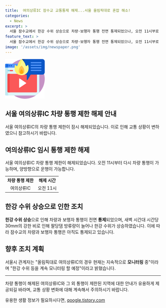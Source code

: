 ```yaml
---
title:  여의상류IC 잠수교 교통통제 해제...서울 올림픽대로 혼잡 해소!
categories:
  - News
excerpt: >
  서울 잠수교에서 한강 수위 상승으로 차량·보행자 통행 전면 통제되었으나, 오전 11시부로 여의상류IC 차량 통행이 재개됐다. 올림픽대로 여의상류IC 차량 통행 제한 해제는 집중호우로 인한 수위 상승 조치였으며, 잠수교에서의 통행은 계속 중. 팔당댐 방류량 늘어나 수위 상승으로 인한 조치이며, 시는 계속 모니터링할 예정.
feature_text: >
  서울 잠수교에서 한강 수위 상승으로 차량·보행자 통행 전면 통제되었으나, 오전 11시부로 여의상류IC 차량 통행이 재개됐다. 올림픽대로 여의상류IC 차량 통행 제한 해제는 집중호우로 인한 수위 상승 조치였으며, 잠수교에서의 통행은 계속 중. 팔당댐 방류량 늘어나 수위 상승으로 인한 조치이며, 시는 계속 모니터링할 예정.
image: '/assets/img/newspaper.png'
---
```


<p><img src="/assets/img/news.png" alt="rentncar 속보" /></p>

<h2 data-ke-size="size26">서울 여의상류IC 차량 통행 제한 해제 안내</h2>

<p data-ke-size="size16">서울 여의상류IC의 차량 통행 제한이 잠시 해제되었습니다. 이로 인해 교통 상황이 변하였으니 참고하시기 바랍니다.</p>

<h2 data-ke-size="size24">여의상류IC 임시 통행 제한 해제</h2>

<p data-ke-size="size16">서울 여의상류IC 차량 통행 제한이 해제되었습니다. 오전 11시부터 다시 차량 통행이 가능하며, 양방향으로 운행이 가능합니다.</p>

<table>
    <tr>
        <td style="text-align: center; height: 17px;"><b>차량 통행 제한</b></td>
        <td style="text-align: center; height: 17px;"><b>해제 시간</b></td>
    </tr>
    <tr>
        <td style="text-align: center; height: 17px;">여의상류IC</td>
        <td style="text-align: center; height: 17px;">오전 11시</td>
    </tr>
</table>

<h2 data-ke-size="size24">한강 수위 상승으로 인한 조치</h2>

<p data-ke-size="size16"><b>한강 수위 상승</b>으로 인해 차량과 보행자 통행이 전면 <b>통제</b>되었으며, 새벽 시간대 시간당 30mm의 강한 비로 인해 팔당댐 방류량이 늘어나 한강 수위가 상승하였습니다. 이에 따라 잠수교의 차량과 보행자 통행은 아직도 통제되고 있습니다.</p>

<h2 data-ke-size="size24">향후 조치 계획</h2>

<p data-ke-size="size16">서울시 관계자는 "올림픽대로 여의상류IC의 경우 현재는 지속적으로 <b>모니터링</b> 중"이라며 "한강 수위 등을 계속 모니터링 할 예정"이라고 밝혔습니다.</p>

<hr>

<p data-ke-size="size16">차량 통행이 해제된 여의상류IC와 그 외 통행이 제한된 지역에 대한 안내가 유용하게 제공되길 바라며, 교통 상황 변화에 대해 계속해서 주의하시기 바랍니다.</p>
유용한 생활 정보가 필요하시다면, <a href="https://qoogle.tistory.com" rel="dofollow">qoogle.tistory.com</a>


